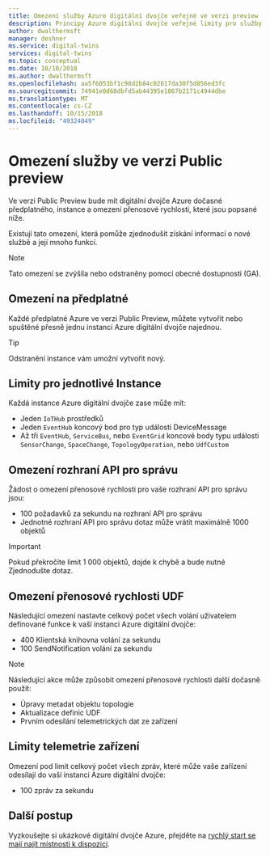 ```yaml
---
title: Omezení služby Azure digitální dvojče veřejné ve verzi preview | Dokumentace Microsoftu
description: Principy Azure digitální dvojče veřejné limity pro služby ve verzi preview.
author: dwalthermsft
manager: deshner
ms.service: digital-twins
services: digital-twins
ms.topic: conceptual
ms.date: 10/10/2018
ms.author: dwalthermsft
ms.openlocfilehash: aa5f6053bf1c98d2b84c02617da30f5d856ed3fc
ms.sourcegitcommit: 74941e0d60dbfd5ab44395e1867b2171c4944dbe
ms.translationtype: MT
ms.contentlocale: cs-CZ
ms.lasthandoff: 10/15/2018
ms.locfileid: "49324049"
---
```

# <a name="public-preview-service-limits"></a>Omezení služby ve verzi Public preview

Ve verzi Public Preview bude mít digitální dvojče Azure dočasné předplatného, instance a omezení přenosové rychlosti, které jsou popsané níže.

Existují tato omezení, která pomůže zjednodušit získání informací o nové službě a její mnoho funkcí.

> [!NOTE]
> Tato omezení se zvýšila nebo odstraněny pomocí obecné dostupnosti (GA).

## <a name="per-subscription-limits"></a>Omezení na předplatné

Každé předplatné Azure ve verzi Public Preview, můžete vytvořit nebo spuštěné přesně jednu instanci Azure digitální dvojče najednou.

> [!TIP]
> Odstranění instance vám umožní vytvořit nový.

## <a name="per-instance-limits"></a>Limity pro jednotlivé Instance

Každá instance Azure digitální dvojče zase může mít:

- Jeden `IoTHub` prostředků
- Jeden `EventHub` koncový bod pro typ události DeviceMessage
- Až tři `EventHub`, `ServiceBus`, nebo `EventGrid` koncové body typu události `SensorChange`, `SpaceChange`, `TopologyOperation`, nebo `UdfCustom`

## <a name="management-api-limits"></a>Omezení rozhraní API pro správu

Žádost o omezení přenosové rychlosti pro vaše rozhraní API pro správu jsou:

- 100 požadavků za sekundu na rozhraní API pro správu
- Jednotné rozhraní API pro správu dotaz může vrátit maximálně 1000 objektů

> [!IMPORTANT]
> Pokud překročíte limit 1 000 objektů, dojde k chybě a bude nutné Zjednodušte dotaz.

## <a name="udf-rate-limits"></a>Omezení přenosové rychlosti UDF

Následující omezení nastavte celkový počet všech volání uživatelem definované funkce k vaší instanci Azure digitální dvojče:

- 400 Klientská knihovna volání za sekundu
- 100 SendNotification volání za sekundu

> [!NOTE]
> Následující akce může způsobit omezení přenosové rychlosti další dočasně použít:
> - Úpravy metadat objektu topologie
> - Aktualizace definic UDF
> - Prvním odesílání telemetrických dat ze zařízení

## <a name="device-telemetry-limits"></a>Limity telemetrie zařízení

Omezení pod limit celkový počet všech zpráv, které může vaše zařízení odesílají do vaší instanci Azure digitální dvojče:

- 100 zpráv za sekundu

## <a name="next-steps"></a>Další postup

Vyzkoušejte si ukázkové digitální dvojče Azure, přejděte na [rychlý start se mají najít místnosti k dispozici](./quickstart-view-occupancy-dotnet.md).
